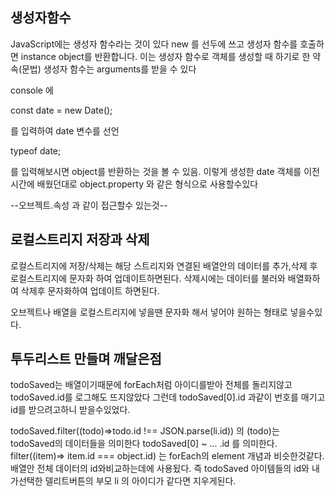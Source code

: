 ## 생성자함수

JavaScript에는 생성자 함수라는 것이 있다
new 를 선두에 쓰고 생성자 함수를 호출하면 instance object를 반환합니다.
이는 생성자 함수로 객체를 생성할 때 하기로 한 약속(문법)
생성자 함수는 arguments를 받을 수 있다

console 에

const date = new Date();

를 입력하여 date 변수를 선언

typeof date;

를 입력해보시면 object를 반환하는 것을 볼 수 있음.
이렇게 생성한 date 객체를 이전시간에 배웠던대로
object.property 와 같은 형식으로 사용할수있다

--오브젝트.속성 과 같이 접근할수 있는것--


## 로컬스트리지 저장과 삭제

로컬스트리지에 저장/삭제는 해당 스트리지와 연결된 배열안의 데이터를
추가,삭제 후 로컬스트리지에 문자화 하여 업데이트하면된다.
삭제시에는 데이터를 불러와 배열화하여 삭제후 문자화하여 업데이트 하면된다.

오브젝트나 배열을 로컬스트리지에 넣을땐 문자화 해서 넣어야 원하는 형태로 넣을수있다.
## 투두리스트 만들며 깨달은점
todoSaved는 배열이기때문에 forEach처럼 아이디를받아 전체를 돌리지않고
todoSaved.id를 로그해도 뜨지않았다 그런데 todoSaved[0].id 과같이
번호를 매기고id를 받으려고하니 받을수있었다.

todoSaved.filter((todo)=>todo.id !== JSON.parse(li.id)) 의 (todo)는 todoSaved의 데이터들을 의미한다
todoSaved[0] ~ ... .id 를 의미한다.
filter((item)=> item.id === object.id) 는 forEach의 element 개념과 비슷한것같다.
배열안 전체 데이터의 id와비교하는데에 사용됬다.
즉 todoSaved 아이템들의 id와 내가선택한 델리트버튼의 부모 li 의 아이디가 같다면 지우게된다.

